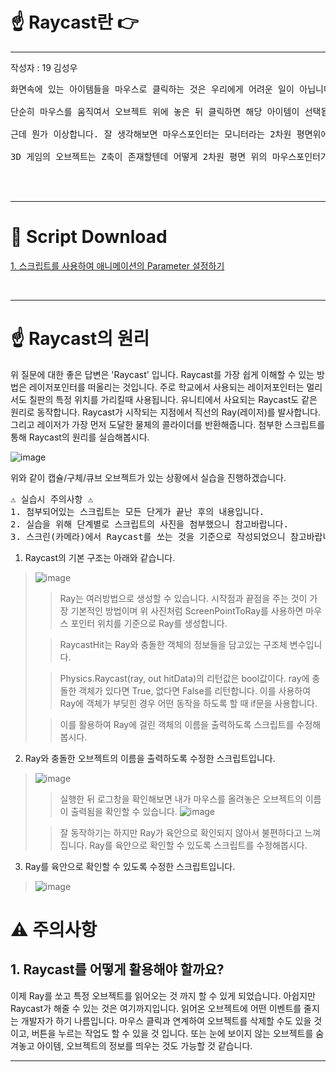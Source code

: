 # ☝️ Raycast란 👉

---
작성자 : 19 김성우
<pre>
화면속에 있는 아이템들을 마우스로 클릭하는 것은 우리에게 어려운 일이 아닙니다. <br> 
단순히 마우스를 움직여서 오브젝트 위에 놓은 뒤 클릭하면 해당 아이템이 선택됩니다. <br>
근데 뭔가 이상합니다. 잘 생각해보면 마우스포인터는 모니터라는 2차원 평면위에 존재합니다. 2D 게임이야 같은 2차원 평면이라 그렇다치더라도<br>
3D 게임의 오브젝트는 Z축이 존재할텐데 어떻게 2차원 평면 위의 마우스포인터가 오브젝트와 만날 수 있었을까요?<br>


</pre>

---

# 📓 Script Download

[1. 스크립트를 사용하여 애니메이션의 Parameter 설정하기](https://github.com/starhome7/GG_Unity_GitHub/blob/main/Unity_Basic/6.%20%EC%95%A0%EB%8B%88%EB%A9%94%EC%9D%B4%EC%85%98%EC%9D%B4%EB%9E%80/Animation_Script/Cube_Parameter.cs)


<br>

---


# ☝️ Raycast의 원리
위 질문에 대한 좋은 답변은 'Raycast' 입니다. Raycast를 가장 쉽게 이해할 수 있는 방법은 레이저포인터를 떠올리는 것입니다.
주로 학교에서 사용되는 레이저포인터는 멀리서도 칠판의 특정 위치를 가리킬때 사용됩니다. 유니티에서 사요되는 Raycast도 같은 원리로 동작합니다.
Raycast가 시작되는 지점에서 직선의 Ray(레이저)를 발사합니다. 그리고 레이저가 가장 먼저 도달한 물체의 콜라이더를 반환해줍니다.
첨부한 스크립트를 통해 Raycast의 원리를 실습해봅시다.

![image](./ray_pic/ray1.png)

위와 같이 캡슐/구체/큐브 오브젝트가 있는 상황에서 실습을 진행하겠습니다.

<pre>
⚠️ 실습시 주의사항 ⚠️
1. 첨부되어있는 스크립트는 모든 단게가 끝난 후의 내용입니다.
2. 실습을 위해 단계별로 스크립트의 사진을 첨부했으니 참고바랍니다. 
3. 스크린(카메라)에서 Raycast를 쏘는 것을 기준으로 작성되었으니 참고바랍니다.
</pre>


1. Raycast의 기본 구조는 아래와 같습니다. 
> ![image](./ray_pic/ray2.png)
> 
>> Ray는 여러방법으로 생성할 수 있습니다. 시작점과 끝점을 주는 것이 가장 기본적인 방법이며 위 사진처럼 ScreenPointToRay를 사용하면 마우스 포인터 위치를 기준으로 Ray를 생성합니다.
> 
> >RaycastHit는 Ray와 충돌한 객체의 정보들을 담고있는 구조체 변수입니다.
> 
> >Physics.Raycast(ray, out hitData)의 리턴값은 bool값이다. ray에 충돌한 객체가 있다면 True, 없다면 False를 리턴합니다. 이를 사용하여 Ray에 객체가 부딪힌 경우 어떤 동작을 하도록 할 때 if문을 사용합니다.
> 
> >이를 활용하여 Ray에 걸린 객체의 이름을 출력하도록 스크립트를 수정해봅시다.

2. Ray와 충돌한 오브젝트의 이름을 출력하도록 수정한 스크립트입니다.
> ![image](./ray_pic/ray3.png)
>
> > 실행한 뒤 로그창을 확인해보면 내가 마우스를 올려놓은 오브젝트의 이름이 출력됨을 확인할 수 있습니다.
> ![image](./ray_pic/ray4.png)
> 
> >  잘 동작하기는 하지만 Ray가 육안으로 확인되지 않아서 불편하다고 느껴집니다. Ray를 육안으로 확인할 수 있도록 스크립트를 수정해봅시다.

3. Ray를 육안으로 확인할 수 있도록 수정한 스크립트입니다.
> ![image](./ray_pic/ray5.png)






# ⚠️ 주의사항

## 1. Raycast를 어떻게 활용해야 할까요?
이제 Ray를 쏘고 특정 오브젝트를 읽어오는 것 까지 할 수 있게 되었습니다. 아쉽지만 Raycast가 해줄 수 있는 것은 여기까지입니다.
읽어온 오브젝트에 어떤 이벤트를 줄지는 개발자가 하기 나름입니다. 마우스 클릭과 연계하여 오브젝트를 삭제할 수도 있을 것이고, 버튼을 누르는 작업도 할 수 있을 것 입니다.
또는 눈에 보이지 않는 오브젝트를 숨겨놓고 아이템, 오브젝트의 정보를 띄우는 것도 가능할 것 같습니다.



---







